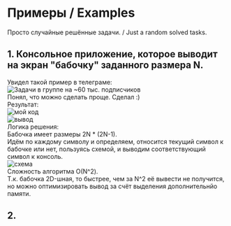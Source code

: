 # Примеры / Examples
Просто случайные решённые задачи. / Just a random solved tasks.


## 1. Консольное приложение, которое выводит на экран "бабочку" заданного размера N.
Увидел такой пример в телеграме: \
![Задачи в группе на ~60 тыс. подписчиков](https://github.com/user-attachments/assets/19227596-d23b-4c88-8685-14fad6670a81) \
Понял, что можно сделать проще. Сделал :) \
Результат: \
![мой код](https://github.com/user-attachments/assets/46e0792b-b047-4c6f-b271-0ae383d858b9) \
![вывод](https://github.com/user-attachments/assets/34eb7c5d-940d-409e-a22c-df2e98a7cfd3) \
Логика решения: \
Бабочка имеет размеры 2N * (2N-1). \
Идём по каждому символу и определяем, относится текущий символ к бабочке или нет, пользуясь схемой, и выводим соответствующий символ к консоль. \
![схема](https://github.com/user-attachments/assets/01f030a7-cb3c-40a3-851c-3666db3d57b7) \
Сложность алгоритма О(N^2). \
Т.к. бабочка 2D-шная, то быстрее, чем за N^2 её вывести не получится, но можно оптимизировать вывод за счёт выделения дополнительнйо памяти.

## 2. 
